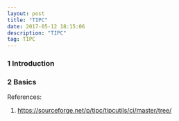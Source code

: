 ```yaml
---
layout: post
title: "TIPC"
date: 2017-05-12 18:15:06 
description: "TIPC"
tag: TIPC
---
```



### 1 Introduction


### 2 Basics


References:

1. https://sourceforge.net/p/tipc/tipcutils/ci/master/tree/
